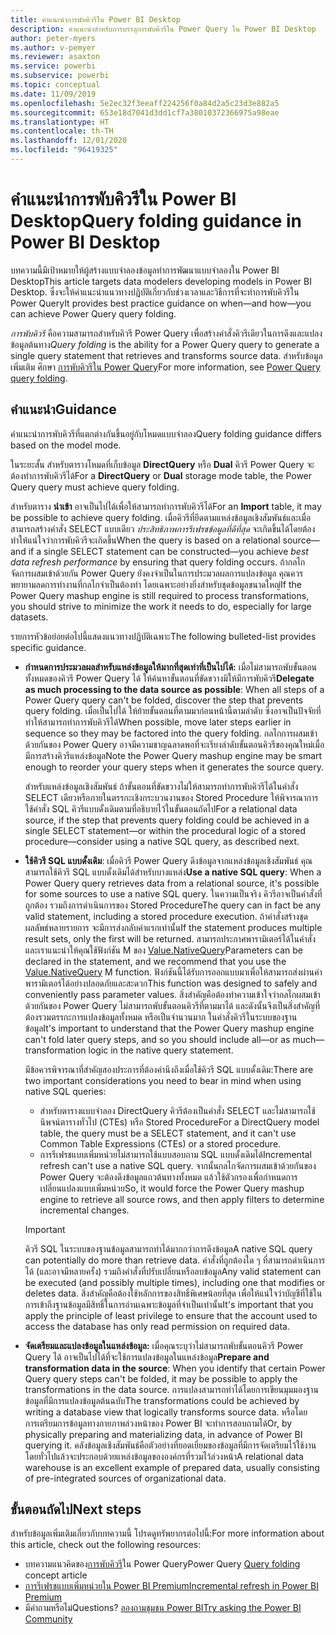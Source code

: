 ```yaml
---
title: คำแนะนำการพับคิวรีใน Power BI Desktop
description: คำแนะนำสำหรับการบรรลุการพับคิวรีใน Power Query ใน Power BI Desktop
author: peter-myers
ms.author: v-pemyer
ms.reviewer: asaxton
ms.service: powerbi
ms.subservice: powerbi
ms.topic: conceptual
ms.date: 11/09/2019
ms.openlocfilehash: 5e2ec32f3eeaff224256f0a84d2a5c23d3e882a5
ms.sourcegitcommit: 653e18d7041d3dd1cf7a38010372366975a98eae
ms.translationtype: HT
ms.contentlocale: th-TH
ms.lasthandoff: 12/01/2020
ms.locfileid: "96419325"
---
```

# <a name="query-folding-guidance-in-power-bi-desktop"></a><span data-ttu-id="6cbc5-103">คำแนะนำการพับคิวรีใน Power BI Desktop</span><span class="sxs-lookup"><span data-stu-id="6cbc5-103">Query folding guidance in Power BI Desktop</span></span>

<span data-ttu-id="6cbc5-104">บทความนี้มีเป้าหมายให้ผู้สร้างแบบจำลองข้อมูลทำการพัฒนาแบบจำลองใน Power BI Desktop</span><span class="sxs-lookup"><span data-stu-id="6cbc5-104">This article targets data modelers developing models in Power BI Desktop.</span></span> <span data-ttu-id="6cbc5-105">ซึ่งจะให้คำแนะนำแนวทางปฏิบัติเกี่ยวกับช่วงเวลาและวิธีการที่จะทำการพับคิวรีใน Power Query</span><span class="sxs-lookup"><span data-stu-id="6cbc5-105">It provides best practice guidance on when—and how—you can achieve Power Query query folding.</span></span>

<span data-ttu-id="6cbc5-106">_การพับคิวรี_ คือความสามารถสำหรับคิวรี Power Query เพื่อสร้างคำสั่งคิวรีเดียวในการดึงและแปลงข้อมูลต้นทาง</span><span class="sxs-lookup"><span data-stu-id="6cbc5-106">_Query folding_ is the ability for a Power Query query to generate a single query statement that retrieves and transforms source data.</span></span> <span data-ttu-id="6cbc5-107">สำหรับข้อมูลเพิ่มเติม ศึกษา [การพับคิวรีใน Power Query](/power-query/power-query-folding)</span><span class="sxs-lookup"><span data-stu-id="6cbc5-107">For more information, see [Power Query query folding](/power-query/power-query-folding).</span></span>

## <a name="guidance"></a><span data-ttu-id="6cbc5-108">คำแนะนำ</span><span class="sxs-lookup"><span data-stu-id="6cbc5-108">Guidance</span></span>

<span data-ttu-id="6cbc5-109">คำแนะนำการพับคิวรีที่แตกต่างกันขึ้นอยู่กับโหมดแบบจำลอง</span><span class="sxs-lookup"><span data-stu-id="6cbc5-109">Query folding guidance differs based on the model mode.</span></span>

<span data-ttu-id="6cbc5-110">ในระยะสั้น สำหรับตารางโหมดที่เก็บข้อมูล **DirectQuery** หรือ **Dual** คิวรี Power Query จะต้องทำการพับคิวรีได้</span><span class="sxs-lookup"><span data-stu-id="6cbc5-110">For a **DirectQuery** or **Dual** storage mode table, the Power Query query must achieve query folding.</span></span>

<span data-ttu-id="6cbc5-111">สำหรับตาราง **นำเข้า** อาจเป็นไปได้เพื่อให้สามารถทำการพับคิวรีได้</span><span class="sxs-lookup"><span data-stu-id="6cbc5-111">For an **Import** table, it may be possible to achieve query folding.</span></span> <span data-ttu-id="6cbc5-112">เมื่อคิวรีที่ยึดตามแหล่งข้อมูลเชิงสัมพันธ์และเมื่อสามารถสร้างคำสั่ง SELECT แบบเดียว _ประสิทธิภาพการรีเฟรชข้อมูลที่ดีที่สุด_ จะเกิดขึ้นได้โดยต้องทำให้แน่ใจว่าการพับคิวรีจะเกิดขึ้น</span><span class="sxs-lookup"><span data-stu-id="6cbc5-112">When the query is based on a relational source—and if a single SELECT statement can be constructed—you achieve _best data refresh performance_ by ensuring that query folding occurs.</span></span> <span data-ttu-id="6cbc5-113">ถ้ากลไกจัดการผสมเข้าด้วยกัน Power Query ยังคงจำเป็นในการประมวลผลการแปลงข้อมูล คุณควรพยายามลดการทำงานที่กลไกจำเป็นต้องทำ โดยเฉพาะอย่างยิ่งสำหรับชุดข้อมูลขนาดใหญ่</span><span class="sxs-lookup"><span data-stu-id="6cbc5-113">If the Power Query mashup engine is still required to process transformations, you should strive to minimize the work it needs to do, especially for large datasets.</span></span>

<span data-ttu-id="6cbc5-114">รายการหัวข้อย่อยต่อไปนี้แสดงแนวทางปฏิบัติเฉพาะ</span><span class="sxs-lookup"><span data-stu-id="6cbc5-114">The following bulleted-list provides specific guidance.</span></span>

- <span data-ttu-id="6cbc5-115">**กำหนดการประมวลผลสำหรับแหล่งข้อมูลให้มากที่สุดเท่าที่เป็นไปได้:** เมื่อไม่สามารถพับขั้นตอนทั้งหมดของคิวรี Power Query ได้ ให้ค้นหาขั้นตอนที่ขัดขวางมิให้มีการพับคิวรี</span><span class="sxs-lookup"><span data-stu-id="6cbc5-115">**Delegate as much processing to the data source as possible**: When all steps of a Power Query query can't be folded, discover the step that prevents query folding.</span></span> <span data-ttu-id="6cbc5-116">เมื่อเป็นไปได้ ให้ย้ายขั้นตอนที่ตามมาก่อนหน้านี้ตามลำดับ ซึ่งอาจเป็นปัจจัยที่ทำให้สามารถทำการพับคิวรีได้</span><span class="sxs-lookup"><span data-stu-id="6cbc5-116">When possible, move later steps earlier in sequence so they may be factored into the query folding.</span></span> <span data-ttu-id="6cbc5-117">กลไกการผสมเข้าด้วยกันของ Power Query อาจมีความชาญฉลาดพอที่จะเรียงลำดับขั้นตอนคิวรีของคุณใหม่เมื่อมีการสร้างคิวรีแหล่งข้อมูล</span><span class="sxs-lookup"><span data-stu-id="6cbc5-117">Note the Power Query mashup engine may be smart enough to reorder your query steps when it generates the source query.</span></span>

    <span data-ttu-id="6cbc5-118">สำหรับแหล่งข้อมูลเชิงสัมพันธ์ ถ้าขั้นตอนที่ขัดขวางไม่ให้สามารถทำการพับคิวรีได้ในคำสั่ง SELECT เดียวหรือภายในตรรกะเชิงกระบวนงานของ Stored Procedure ให้พิจารณาการใช้คำสั่ง SQL คิวรีแบบดั้งเดิมตามที่อธิบายไว้ในขั้นตอนถัดไป</span><span class="sxs-lookup"><span data-stu-id="6cbc5-118">For a relational data source, if the step that prevents query folding could be achieved in a single SELECT statement—or within the procedural logic of a stored procedure—consider using a native SQL query, as described next.</span></span>

- <span data-ttu-id="6cbc5-119">**ใช้คิวรี SQL แบบดั้งเดิม**: เมื่อคิวรี Power Query ดึงข้อมูลจากแหล่งข้อมูลเชิงสัมพันธ์ คุณสามารถใช้คิวรี SQL แบบดั้งเดิมได้สำหรับบางแหล่ง</span><span class="sxs-lookup"><span data-stu-id="6cbc5-119">**Use a native SQL query**: When a Power Query query retrieves data from a relational source, it's possible for some sources to use a native SQL query.</span></span> <span data-ttu-id="6cbc5-120">ในความเป็นจริง คิวรีอาจเป็นคำสั่งที่ถูกต้อง รวมถึงการดำเนินการของ Stored Procedure</span><span class="sxs-lookup"><span data-stu-id="6cbc5-120">The query can in fact be any valid statement, including a stored procedure execution.</span></span> <span data-ttu-id="6cbc5-121">ถ้าคำสั่งสร้างชุดผลลัพธ์หลายรายการ จะมีการส่งกลับค่าแรกเท่านั้น</span><span class="sxs-lookup"><span data-stu-id="6cbc5-121">If the statement produces multiple result sets, only the first will be returned.</span></span> <span data-ttu-id="6cbc5-122">สามารถประกาศพารามิเตอร์ได้ในคำสั่ง และเราแนะนำให้คุณใช้ฟังก์ชัน M ของ [Value.NativeQuery](/powerquery-m/value-nativequery)</span><span class="sxs-lookup"><span data-stu-id="6cbc5-122">Parameters can be declared in the statement, and we recommend that you use the [Value.NativeQuery](/powerquery-m/value-nativequery) M function.</span></span> <span data-ttu-id="6cbc5-123">ฟังก์ชันนี้ได้รับการออกแบบมาเพื่อให้สามารถส่งผ่านค่าพารามิเตอร์ได้อย่างปลอดภัยและสะดวก</span><span class="sxs-lookup"><span data-stu-id="6cbc5-123">This function was designed to safely and conveniently pass parameter values.</span></span> <span data-ttu-id="6cbc5-124">สิ่งสำคัญคือต้องทำความเข้าใจว่ากลไกผสมเข้าด้วยกันของ Power Query ไม่สามารถพับขั้นตอนคิวรีที่ตามมาได้ และดังนั้นจึงเป็นสิ่งสำคัญที่ต้องรวมตรรกะการแปลงข้อมูลทั้งหมด หรือเป็นจำนวนมาก ในคำสั่งคิวรีในระบบของฐานข้อมูล</span><span class="sxs-lookup"><span data-stu-id="6cbc5-124">It's important to understand that the Power Query mashup engine can't fold later query steps, and so you should include all—or as much—transformation logic in the native query statement.</span></span>

    <span data-ttu-id="6cbc5-125">มีข้อควรพิจารณาที่สำคัญสองประการที่ต้องคำนึงถึงเมื่อใช้คิวรี SQL แบบดั้งเดิม:</span><span class="sxs-lookup"><span data-stu-id="6cbc5-125">There are two important considerations you need to bear in mind when using native SQL queries:</span></span>

    - <span data-ttu-id="6cbc5-126">สำหรับตารางแบบจำลอง DirectQuery คิวรีต้องเป็นคำสั่ง SELECT และไม่สามารถใช้นิพจน์ตารางทั่วไป (CTEs) หรือ Stored Procedure</span><span class="sxs-lookup"><span data-stu-id="6cbc5-126">For a DirectQuery model table, the query must be a SELECT statement, and it can't use Common Table Expressions (CTEs) or a stored procedure.</span></span>
    - <span data-ttu-id="6cbc5-127">การรีเฟรชแบบเพิ่มหน่วยไม่สามารถใช้แบบสอบถาม SQL แบบดั้งเดิมได้</span><span class="sxs-lookup"><span data-stu-id="6cbc5-127">Incremental refresh can't use a native SQL query.</span></span> <span data-ttu-id="6cbc5-128">จากนั้นกลไกจัดการผสมเข้าด้วยกันของ Power Query จะต้องดึงข้อมูลแถวต้นทางทั้งหมด แล้วใช้ตัวกรองเพื่อกำหนดการเปลี่ยนแปลงแบบเพิ่มหน่วย</span><span class="sxs-lookup"><span data-stu-id="6cbc5-128">So, it would force the Power Query mashup engine to retrieve all source rows, and then apply filters to determine incremental changes.</span></span>

    > [!IMPORTANT]
    > <span data-ttu-id="6cbc5-129">คิวรี SQL ในระบบของฐานข้อมูลสามารถทำได้มากกว่าการดึงข้อมูล</span><span class="sxs-lookup"><span data-stu-id="6cbc5-129">A native SQL query can potentially do more than retrieve data.</span></span> <span data-ttu-id="6cbc5-130">คำสั่งที่ถูกต้องใด ๆ ที่สามารถดำเนินการได้ (และอาจมีหลายครั้ง) รวมถึงคำสั่งที่ปรับเปลี่ยนหรือลบข้อมูล</span><span class="sxs-lookup"><span data-stu-id="6cbc5-130">Any valid statement can be executed (and possibly multiple times), including one that modifies or deletes data.</span></span> <span data-ttu-id="6cbc5-131">สิ่งสำคัญคือต้องใช้หลักการของสิทธิ์พิเศษน้อยที่สุด เพื่อให้แน่ใจว่าบัญชีที่ใช้ในการเข้าถึงฐานข้อมูลมีสิทธิ์ในการอ่านเฉพาะข้อมูลที่จำเป็นเท่านั้น</span><span class="sxs-lookup"><span data-stu-id="6cbc5-131">It's important that you apply the principle of least privilege to ensure that the account used to access the database has only read permission on required data.</span></span>

- <span data-ttu-id="6cbc5-132">**จัดเตรียมและแปลงข้อมูลในแหล่งข้อมูล:** เมื่อคุณระบุว่าไม่สามารถพับขั้นตอนคิวรี Power Query ได้ อาจเป็นไปได้ที่จะใช้การแปลงข้อมูลในแหล่งข้อมูล</span><span class="sxs-lookup"><span data-stu-id="6cbc5-132">**Prepare and transformation data in the source**: When you identify that certain Power Query query steps can't be folded, it may be possible to apply the transformations in the data source.</span></span> <span data-ttu-id="6cbc5-133">การแปลงสามารถทำได้โดยการเขียนมุมมองฐานข้อมูลที่มีการแปลงข้อมูลต้นฉบับ</span><span class="sxs-lookup"><span data-stu-id="6cbc5-133">The transformations could be achieved by writing a database view that logically transforms source data.</span></span> <span data-ttu-id="6cbc5-134">หรือโดยการเตรียมการข้อมูลทางกายภาพล่วงหน้าของ Power BI จะทำการสอบถามได้</span><span class="sxs-lookup"><span data-stu-id="6cbc5-134">Or, by physically preparing and materializing data, in advance of Power BI querying it.</span></span> <span data-ttu-id="6cbc5-135">คลังข้อมูลเชิงสัมพันธ์คือตัวอย่างที่ยอดเยี่ยมของข้อมูลที่มีการจัดเตรียมไว้ใช้งาน โดยทั่วไปแล้วจะประกอบด้วยแหล่งข้อมูลขององค์กรที่รวมไว้ล่วงหน้า</span><span class="sxs-lookup"><span data-stu-id="6cbc5-135">A relational data warehouse is an excellent example of prepared data, usually consisting of pre-integrated sources of organizational data.</span></span>

## <a name="next-steps"></a><span data-ttu-id="6cbc5-136">ขั้นตอนถัดไป</span><span class="sxs-lookup"><span data-stu-id="6cbc5-136">Next steps</span></span>

<span data-ttu-id="6cbc5-137">สำหรับข้อมูลเพิ่มเติมเกี่ยวกับบทความนี้ โปรดดูทรัพยากรต่อไปนี้:</span><span class="sxs-lookup"><span data-stu-id="6cbc5-137">For more information about this article, check out the following resources:</span></span>

- <span data-ttu-id="6cbc5-138">บทความแนวคิดของ[การพับคิวรี](/power-query/power-query-folding)ใน Power Query</span><span class="sxs-lookup"><span data-stu-id="6cbc5-138">Power Query [Query folding](/power-query/power-query-folding) concept article</span></span>
- [<span data-ttu-id="6cbc5-139">การรีเฟรชแบบเพิ่มหน่วยใน Power BI Premium</span><span class="sxs-lookup"><span data-stu-id="6cbc5-139">Incremental refresh in Power BI Premium</span></span>](../admin/service-premium-incremental-refresh.md)
- <span data-ttu-id="6cbc5-140">มีคำถามหรือไม่</span><span class="sxs-lookup"><span data-stu-id="6cbc5-140">Questions?</span></span> [<span data-ttu-id="6cbc5-141">ลองถามชุมชน Power BI</span><span class="sxs-lookup"><span data-stu-id="6cbc5-141">Try asking the Power BI Community</span></span>](https://community.powerbi.com/)
